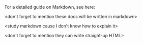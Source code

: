 For a detailed guide on Markdown, see here: <add link>

<don't forget to mention these docs will be written in markdown>

<study markdown cause I don't know how to explain it>

<don't forget to mention they can write straight-up HTML>